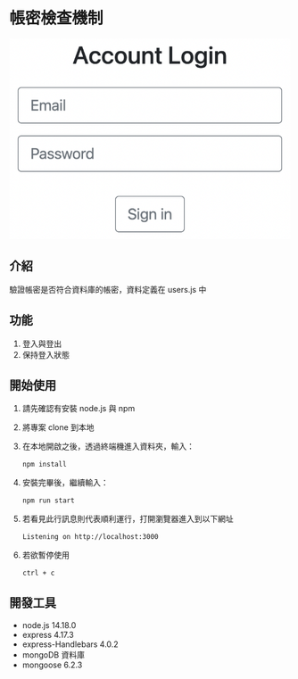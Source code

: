 # 帳密檢查機制

![Index page about Restaurant List](./layout.png)

## 介紹

驗證帳密是否符合資料庫的帳密，資料定義在 users.js 中

## 功能

1. 登入與登出
2. 保持登入狀態

## 開始使用

1. 請先確認有安裝 node.js 與 npm
2. 將專案 clone 到本地
3. 在本地開啟之後，透過終端機進入資料夾，輸入：

   ```bash
   npm install
   ```

4. 安裝完畢後，繼續輸入：

   ```bash
   npm run start
   ```

5. 若看見此行訊息則代表順利運行，打開瀏覽器進入到以下網址

   ```bash
   Listening on http://localhost:3000
   ```

6. 若欲暫停使用

   ```bash
   ctrl + c
   ```

## 開發工具

- node.js 14.18.0
- express 4.17.3
- express-Handlebars 4.0.2
- mongoDB 資料庫
- mongoose 6.2.3